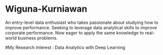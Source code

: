 # Wiguna-Kurniawan
An entry-level data enthusiast who takes passionate about studying how to improve performance. Seeking to leverage data analytical skills to improve corporate performance. Now eager to apply the same knowledge to real-world business problems.

#My Research Interest : Data Analytics with Deep Learning
